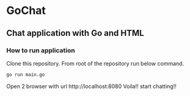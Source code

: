 # GoChat

## Chat application with Go and HTML

### How to run application
Clone this repository.
From root of the repository run below command.

```bash
go run main.go
```

Open 2 browser with url http://localhost:8080
Voila!! start chatting!!